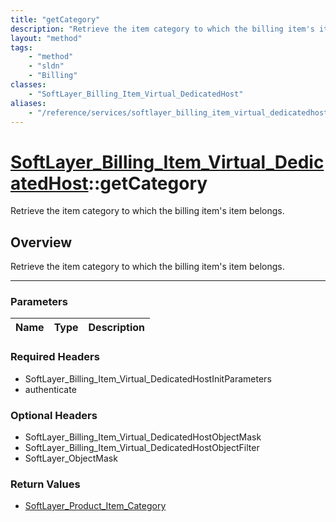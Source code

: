 ```yaml
---
title: "getCategory"
description: "Retrieve the item category to which the billing item's item belongs."
layout: "method"
tags:
    - "method"
    - "sldn"
    - "Billing"
classes:
    - "SoftLayer_Billing_Item_Virtual_DedicatedHost"
aliases:
    - "/reference/services/softlayer_billing_item_virtual_dedicatedhost/getCategory"
---
```

# [SoftLayer_Billing_Item_Virtual_DedicatedHost](/reference/services/SoftLayer_Billing_Item_Virtual_DedicatedHost)::getCategory


Retrieve the item category to which the billing item's item belongs. 


## Overview 
Retrieve the item category to which the billing item's item belongs. 

-----

### Parameters 
|Name | Type | Description |
| --- | --- | --- |


### Required Headers
* SoftLayer_Billing_Item_Virtual_DedicatedHostInitParameters
* authenticate


### Optional Headers
* SoftLayer_Billing_Item_Virtual_DedicatedHostObjectMask
* SoftLayer_Billing_Item_Virtual_DedicatedHostObjectFilter
* SoftLayer_ObjectMask

### Return Values
* <a href='/reference/datatypes/SoftLayer_Product_Item_Category'>SoftLayer_Product_Item_Category </a>





